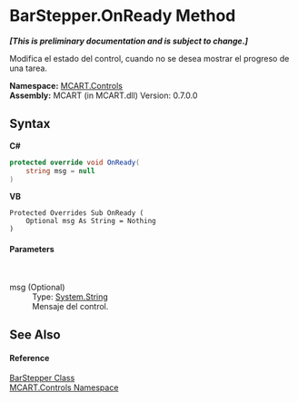 # BarStepper.OnReady Method 
 _**\[This is preliminary documentation and is subject to change.\]**_

Modifica el estado del control, cuando no se desea mostrar el progreso de una tarea.

**Namespace:**&nbsp;<a href="1c9d7a8e-81d4-838a-f87d-7379b253b6ce">MCART.Controls</a><br />**Assembly:**&nbsp;MCART (in MCART.dll) Version: 0.7.0.0

## Syntax

**C#**<br />
``` C#
protected override void OnReady(
	string msg = null
)
```

**VB**<br />
``` VB
Protected Overrides Sub OnReady ( 
	Optional msg As String = Nothing
)
```


#### Parameters
&nbsp;<dl><dt>msg (Optional)</dt><dd>Type: <a href="http://msdn2.microsoft.com/es-es/library/s1wwdcbf" target="_blank">System.String</a><br />Mensaje del control.</dd></dl>

## See Also


#### Reference
<a href="3a9891d5-804f-b575-23ca-58c714163f08">BarStepper Class</a><br /><a href="1c9d7a8e-81d4-838a-f87d-7379b253b6ce">MCART.Controls Namespace</a><br />